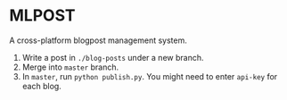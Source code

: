 # MLPOST

A cross-platform blogpost management system.

1. Write a post in `./blog-posts` under a new branch.
2. Merge into `master` branch.
3. In `master`, run `python publish.py`. You might need to enter `api-key` for each blog.
